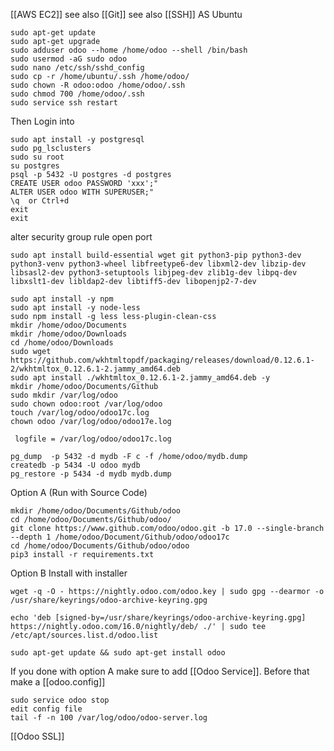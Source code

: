 [[AWS EC2]]
see also [[Git]]
see also [[SSH]]
AS Ubuntu
```ubuntu
sudo apt-get update
sudo apt-get upgrade
sudo adduser odoo --home /home/odoo --shell /bin/bash
sudo usermod -aG sudo odoo
sudo nano /etc/ssh/sshd_config
sudo cp -r /home/ubuntu/.ssh /home/odoo/
sudo chown -R odoo:odoo /home/odoo/.ssh
sudo chmod 700 /home/odoo/.ssh
sudo service ssh restart
```

Then Login into

```odoo
sudo apt install -y postgresql
sudo pg_lsclusters
sudo su root
su postgres
psql -p 5432 -U postgres -d postgres 
CREATE USER odoo PASSWORD 'xxx';"
ALTER USER odoo WITH SUPERUSER;"
\q  or Ctrl+d
exit
exit
```

alter security group rule open port
```odoo
sudo apt install build-essential wget git python3-pip python3-dev python3-venv python3-wheel libfreetype6-dev libxml2-dev libzip-dev libsasl2-dev python3-setuptools libjpeg-dev zlib1g-dev libpq-dev libxslt1-dev libldap2-dev libtiff5-dev libopenjp2-7-dev
```

```odoo
sudo apt install -y npm
sudo apt install -y node-less
sudo npm install -g less less-plugin-clean-css
mkdir /home/odoo/Documents
mkdir /home/odoo/Downloads
cd /home/odoo/Downloads
sudo wget https://github.com/wkhtmltopdf/packaging/releases/download/0.12.6.1-2/wkhtmltox_0.12.6.1-2.jammy_amd64.deb
sudo apt install ./wkhtmltox_0.12.6.1-2.jammy_amd64.deb -y
mkdir /home/odoo/Documents/Github
sudo mkdir /var/log/odoo
sudo chown odoo:root /var/log/odoo
touch /var/log/odoo/odoo17c.log
chown odoo /var/log/odoo/odoo17e.log 
```

```in_odoo_config
 logfile = /var/log/odoo/odoo17c.log
```

```postgresql
pg_dump  -p 5432 -d mydb -F c -f /home/odoo/mydb.dump
createdb -p 5434 -U odoo mydb
pg_restore -p 5434 -d mydb mydb.dump
```

Option A (Run with Source Code)
```github
mkdir /home/odoo/Documents/Github/odoo
cd /home/odoo/Documents/Github/odoo/
git clone https://www.github.com/odoo/odoo.git -b 17.0 --single-branch --depth 1 /home/odoo/Document/Github/odoo/odoo17c
cd /home/odoo/Documents/Github/odoo/odoo
pip3 install -r requirements.txt
```

Option B Install with installer
```direct
wget -q -O - https://nightly.odoo.com/odoo.key | sudo gpg --dearmor -o /usr/share/keyrings/odoo-archive-keyring.gpg

echo 'deb [signed-by=/usr/share/keyrings/odoo-archive-keyring.gpg] https://nightly.odoo.com/16.0/nightly/deb/ ./' | sudo tee /etc/apt/sources.list.d/odoo.list
 
sudo apt-get update && sudo apt-get install odoo
```

If you done with option A make sure to add [[Odoo Service]]. Before that make a [[odoo.config]]

```odoo
sudo service odoo stop
edit config file
tail -f -n 100 /var/log/odoo/odoo-server.log
```


[[Odoo SSL]]